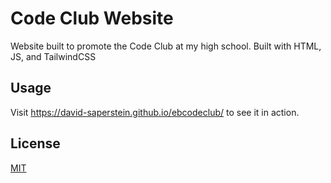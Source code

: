 # Code Club Website

Website built to promote the Code Club at my high school. Built with HTML, JS, and TailwindCSS

## Usage

Visit https://david-saperstein.github.io/ebcodeclub/ to see it in action.

## License

[MIT](https://choosealicense.com/licenses/mit/)
